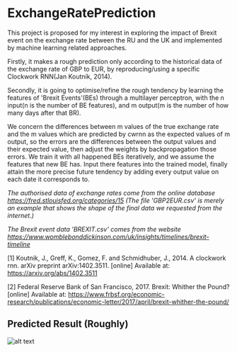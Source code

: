 # ExchangeRatePrediction

This project is proposed for my interest in exploring the impact of Brexit event on the exchange rate between the RU and the UK and implemented by machine learning related approaches.

Firstly, it makes a rough prediction only according to the historical data of the exchange rate of GBP to EUR, by reproducing/using a specific Clockwork RNN(Jan Koutník, 2014).

Secondly, it is going to optimise/refine the rough tendency by learning the features of 'Brexit Events'(BEs) through a multilayer perceptron, with the n input(n is the number of BE features), and m output(m is the number of how many days after that BR). 

We concern the differences between m values of the true exchange rate and the m values which are predicted by cwrnn as the expected values of m output, so the errors are the differences between the output values and their expected value, then adjust the weights by backpropagation those errors. We train it with all happened BEs iteratively, and we assume the features that new BE has. Input there features into the trained model, finally attain the more precise future tendency by adding every output value on each date it corresponds to.

*The authorised data of exchange rates come from the online database https://fred.stlouisfed.org/categories/15 (The file 'GBP2EUR.csv' is merely an example that shows the shape of the final data we requested from the internet.)*

*The Brexit event data 'BREXIT.csv' comes from the website https://www.womblebonddickinson.com/uk/insights/timelines/brexit-timeline*

[1] Koutnik, J., Greff, K., Gomez, F. and Schmidhuber, J., 2014. A clockwork rnn. arXiv preprint arXiv:1402.3511. [online] Available at: https://arxiv.org/abs/1402.3511

[2] Federal Reserve Bank of San Francisco, 2017. Brexit: Whither the Pound? [online] Available at: https://www.frbsf.org/economic-research/publications/economic-letter/2017/april/brexit-whither-the-pound/

## Predicted Result (Roughly)
![alt text](https://github.com/SylvanLiu/ExchangeRatePrediction/blob/master/Prediction.png)

